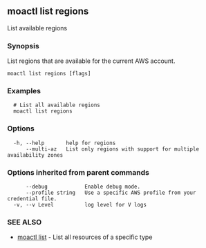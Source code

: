 ## moactl list regions

List available regions

### Synopsis

List regions that are available for the current AWS account.

```
moactl list regions [flags]
```

### Examples

```
  # List all available regions
  moactl list regions
```

### Options

```
  -h, --help       help for regions
      --multi-az   List only regions with support for multiple availability zones
```

### Options inherited from parent commands

```
      --debug            Enable debug mode.
      --profile string   Use a specific AWS profile from your credential file.
  -v, --v Level          log level for V logs
```

### SEE ALSO

* [moactl list](moactl_list.md)	 - List all resources of a specific type

